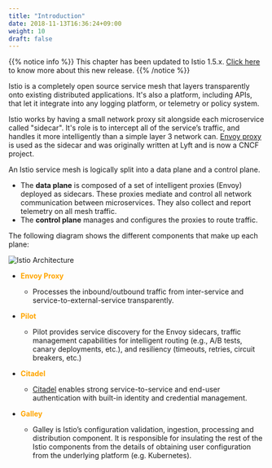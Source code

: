 ```yaml
---
title: "Introduction"
date: 2018-11-13T16:36:24+09:00
weight: 10
draft: false
---
```


{{% notice info %}}
This chapter has been updated to Istio 1.5.x.
[Click here](https://istio.io/news/releases/1.5.x/announcing-1.5/) to know more about this new release.
{{% /notice %}}

Istio is a completely open source service mesh that layers transparently onto existing distributed applications. It's also a platform, including APIs, that let it integrate into any logging platform, or telemetry or policy system.

Istio works by having a small network proxy sit alongside each microservice called "sidecar".
It's role is to intercept all of the service’s traffic, and handles it more intelligently than a simple layer 3 network can. [Envoy proxy](https://www.envoyproxy.io/) is used as the sidecar and was originally written at Lyft and is now a CNCF project.

An Istio service mesh is logically split into a data plane and a control plane.

* The **data plane** is composed of a set of intelligent proxies (Envoy) deployed as sidecars. These proxies mediate and control all network communication between microservices. They also collect and report telemetry on all mesh traffic.
* The **control plane** manages and configures the proxies to route traffic.

The following diagram shows the different components that make up each plane:

![Istio Architecture](/images/istio/istio_architecture.svg)

* <span style="color:orange">**Envoy Proxy**</span>
  * Processes the inbound/outbound traffic from inter-service and service-to-external-service transparently.

* <span style="color:orange">**Pilot**</span>
  * Pilot provides service discovery for the Envoy sidecars, traffic management capabilities for intelligent routing (e.g., A/B tests, canary deployments, etc.), and resiliency (timeouts, retries, circuit breakers, etc.)

* <span style="color:orange">**Citadel**</span>
  * [Citadel](https://istio.io/docs/concepts/security/) enables strong service-to-service and end-user authentication with built-in identity and credential management.
  
* <span style="color:orange">**Galley**</span>
  * Galley is Istio’s configuration validation, ingestion, processing and distribution component. It is responsible for insulating the rest of the Istio components from the details of obtaining user configuration from the underlying platform (e.g. Kubernetes).
